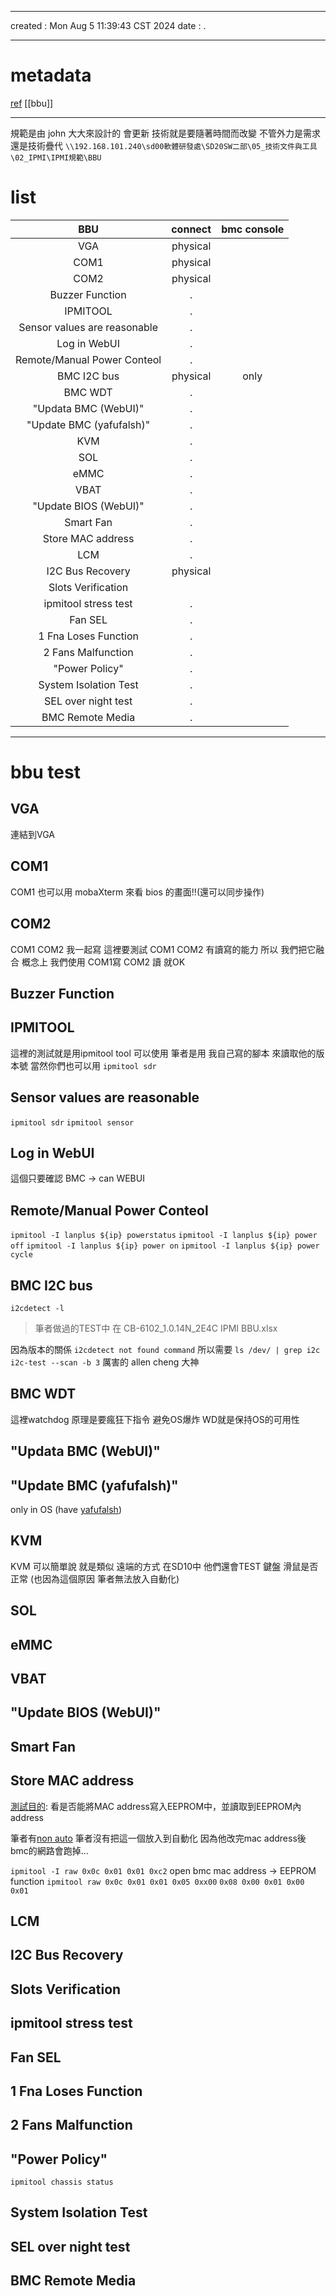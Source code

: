 -------------------------------------------------------------------------------
created	:	Mon Aug  5 11:39:43 CST 2024
date	:	.

-------------------------------------------------------------------------------
# metadata #
[ref](\\192.168.101.240\sd00軟體研發處\SD20SW二部\05_技術文件與工具\02_IPMI\IPMI規範\BBU)
[[bbu]]

-------------------------------------------------------------------------------

規範是由 john 大大來設計的
會更新 技術就是要隨著時間而改變
不管外力是需求還是技術疊代
`\\192.168.101.240\sd00軟體研發處\SD20SW二部\05_技術文件與工具\02_IPMI\IPMI規範\BBU`

# list    #
| BBU                          | connect  | bmc console |
|:----------------------------:|:--------:|:-----------:|
| VGA                          | physical |             |
| COM1                         | physical |             |
| COM2                         | physical |             |
| Buzzer Function              | .        |             |
| IPMITOOL                     | .        |             |
| Sensor values are reasonable | .        |             |
| Log in WebUI                 | .        |             |
| Remote/Manual Power Conteol  | .        |             |
| BMC I2C bus                  | physical | only        |
| BMC WDT                      | .        |             |
| "Updata BMC (WebUI)"         | .        |             |
| "Update BMC (yafufalsh)"     | .        |             |
| KVM                          | .        |             |
| SOL                          | .        |             |
| eMMC                         | .        |             |
| VBAT                         | .        |             |
| "Update BIOS (WebUI)"        | .        |             |
| Smart Fan                    | .        |             |
| Store MAC address            | .        |             |
| LCM                          | .        |             |
| I2C Bus Recovery             | physical |             |
| Slots Verification           |          |             |
| ipmitool stress test         | .        |             |
| Fan SEL                      | .        |             |
| 1 Fna Loses Function         | .        |             |
| 2 Fans Malfunction           | .        |             |
| "Power Policy"               | .        |             |
| System Isolation Test        | .        |             |
| SEL over night test          | .        |             |
| BMC Remote Media             | .        |             |

-------------------------------------------------------------------------------
#  bbu test    #

##  VGA                          ##
連結到VGA
##  COM1                         ##
COM1 也可以用 mobaXterm 來看 bios 的畫面!!(還可以同步操作)
##  COM2                         ##
COM1 COM2 我一起寫
這裡要測試 COM1 COM2 有讀寫的能力
所以 我們把它融合
概念上 我們使用 COM1寫 COM2 讀 就OK

##  Buzzer Function              ##
##  IPMITOOL                     ##
這裡的測試就是用ipmitool tool
可以使用 筆者是用 我自己寫的腳本 來讀取他的版本號
當然你們也可以用 `ipmitool sdr`
##  Sensor values are reasonable ##
`ipmitool sdr`
`ipmitool sensor`

##  Log in WebUI                 ##
這個只要確認 BMC -> can WEBUI
##  Remote/Manual Power Conteol  ##
`ipmitool -I lanplus ${ip} powerstatus`
`ipmitool -I lanplus ${ip} power off`
`ipmitool -I lanplus ${ip} power on`
`ipmitool -I lanplus ${ip} power cycle`

##  BMC I2C bus                  ##
`i2cdetect -l`
> 筆者做過的TEST中 在 CB-6102_1.0.14N_2E4C IPMI BBU.xlsx

因為版本的關係  `i2cdetect not found command`
所以需要
`ls /dev/ | grep i2c`
`i2c-test --scan -b 3` 厲害的 allen cheng 大神

##  BMC WDT                      ##
這裡watchdog 原理是要瘋狂下指令
避免OS爆炸 WD就是保持OS的可用性

##  "Updata BMC (WebUI)"         ##
##  "Update BMC (yafufalsh)"     ##
only in OS (have [yafufalsh](./yafuflash.md))
##  KVM                          ##
KVM 可以簡單說 就是類似 遠端的方式
在SD10中 他們還會TEST 鍵盤 滑鼠是否正常
(也因為這個原因 筆者無法放入自動化)
##  SOL                          ##
##  eMMC                         ##
##  VBAT                         ##
##  "Update BIOS (WebUI)"        ##
##  Smart Fan                    ##
##  Store MAC address            ##

[測試目的](https://hackmd.io/@Malo850423/SJDyNqhh3#BBU-%E6%B8%AC%E8%A9%A6-):
看是否能將MAC address寫入EEPROM中，並讀取到EEPROM內address

筆者有[non auto](./bbu_mac_address.md)
筆者沒有把這一個放入到自動化
因為他改完mac address後
bmc的網路會跑掉...

`ipmitool -I raw 0x0c 0x01 0x01 0xc2`
open bmc mac address -> EEPROM function
`ipmitool raw 0x0c 0x01 0x01 0x05 0xx00` `0x08 0x00 0x01 0x00 0x01`

##  LCM                          ##
##  I2C Bus Recovery             ##
##  Slots Verification           ##
##  ipmitool stress test         ##
##  Fan SEL                      ##
##  1 Fna Loses Function         ##
##  2 Fans Malfunction           ##
##  "Power Policy"               ##
`ipmitool chassis status`
##  System Isolation Test        ##
##  SEL over night test          ##
##  BMC Remote Media             ##
